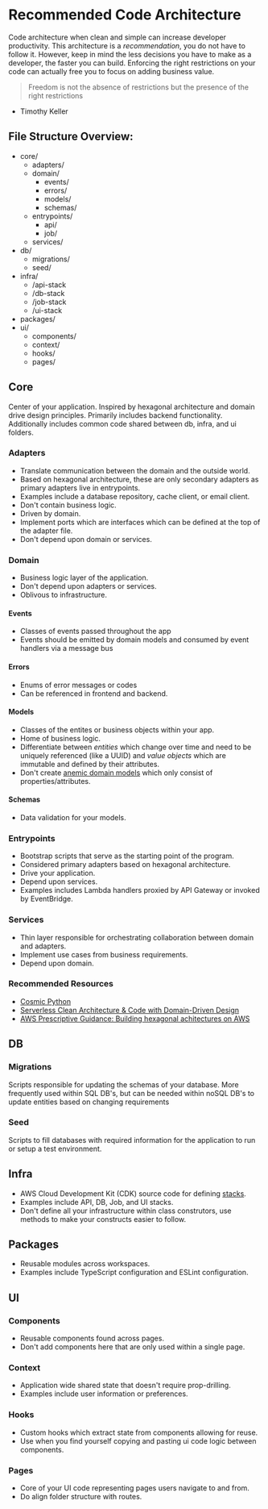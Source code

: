 # Recommended Code Architecture

Code architecture when clean and simple can increase developer productivity. This architecture is a _recommendation_, you do not have to follow it. However, keep in mind the less decisions you have to make as a developer, the faster you can build. Enforcing the right restrictions on your code can actually free you to focus on adding business value.

> Freedom is not the absence of restrictions but the presence of the right restrictions
- Timothy Keller

## File Structure Overview:
- core/
  - adapters/
  - domain/
    - events/
    - errors/
    - models/
    - schemas/
  - entrypoints/
    - api/
    - job/
  - services/
- db/
  - migrations/
  - seed/
- infra/
  - /api-stack
  - /db-stack
  - /job-stack
  - /ui-stack
- packages/
- ui/
  - components/
  - context/
  - hooks/
  - pages/

## Core
Center of your application. Inspired by hexagonal architecture and domain drive design principles. Primarily includes backend functionality. Additionally includes common code shared between db, infra, and ui folders.
### Adapters
- Translate communication between the domain and the outside world.
- Based on hexagonal architecture, these are only secondary adapters as primary adapters live in entrypoints.
- Examples include a database repository, cache client, or email client.
- Don't contain business logic.
- Driven by domain.
- Implement ports which are interfaces which can be defined at the top of the adapter file.
- Don't depend upon domain or services.
### Domain
- Business logic layer of the application.
- Don't depend upon adapters or services.
- Oblivous to infrastructure.
#### Events
- Classes of events passed throughout the app
- Events should be emitted by domain models and consumed by event handlers via a message bus
#### Errors
- Enums of error messages or codes
- Can be referenced in frontend and backend.
#### Models
- Classes of the entites or business objects within your app.
- Home of business logic.
- Differentiate between *entities* which change over time and need to be uniquely referenced (like a UUID) and *value objects* which are immutable and defined by their attributes.
- Don't create [anemic domain models](https://www.martinfowler.com/bliki/AnemicDomainModel.html) which only consist of properties/attributes.
#### Schemas
- Data validation for your models.
### Entrypoints
- Bootstrap scripts that serve as the starting point of the program.
- Considered primary adapters based on hexagonal architecture.
- Drive your application.
- Depend upon services.
- Examples includes Lambda handlers proxied by API Gateway or invoked by EventBridge.
### Services
- Thin layer responsible for orchestrating collaboration between domain and adapters.
- Implement use cases from business requirements.
- Depend upon domain.
### Recommended Resources
- [Cosmic Python](https://www.cosmicpython.com/book/introduction.html)
- [Serverless Clean Architecture & Code with Domain-Driven Design](https://leejamesgilmore.medium.com/serverless-clean-architecture-code-with-domain-driven-design-852796846d28)
- [AWS Prescriptive Guidance: Building hexagonal achitectures on AWS](https://docs.aws.amazon.com/pdfs/prescriptive-guidance/latest/hexagonal-architectures/hexagonal-architectures.pdf)
## DB
### Migrations
Scripts responsible for updating the schemas of your database. More frequently used within SQL DB's, but can be needed within noSQL DB's to update entities based on changing requirements
### Seed
Scripts to fill databases with required information for the application to run or setup a test environment.
## Infra
- AWS Cloud Development Kit (CDK) source code for defining [stacks](https://docs.aws.amazon.com/cdk/v2/guide/stacks.html).
- Examples include API, DB, Job, and UI stacks.
- Don't define all your infrastructure within class construtors, use methods to make your constructs easier to follow.
## Packages
- Reusable modules across workspaces.
- Examples include TypeScript configuration and ESLint configuration.
## UI
### Components
- Reusable components found across pages.
- Don't add components here that are only used within a single page.
### Context
- Application wide shared state that doesn't require prop-drilling.
- Examples include user information or preferences.
### Hooks
- Custom hooks which extract state from components allowing for reuse.
- Use when you find yourself copying and pasting ui code logic between components.
### Pages
- Core of your UI code representing pages users navigate to and from.
- Do align folder structure with routes.